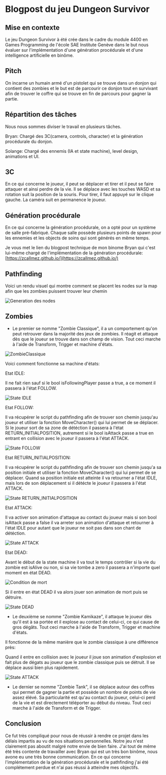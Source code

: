 # Blogpost du jeu Dungeon Survivor

## Mise en contexte

Le jeu Dungeon Survivor à été crée dans le cadre du module 4400 en Games Programming de l'école SAE Institute Genève dans le but nous évaluer sur l'implémentation d'une génération procédurale et d'une intelligence artificielle en binôme.

## Pitch

On incarne un humain armé d'un pistolet qui se trouve dans un donjon qui contient des zombies et le but est de parcourir ce donjon tout en survivant afin de trouver le coffre qui se trouve en fin de parcours pour gagner la partie.

## Répartition des tâches

Nous nous sommes diviser le travail en plusieurs tâches.

Bryan: Chargé des 3C(camera, controls, character) et la génération procédurale du donjon.

Solange: Chargé des ennemis (IA et state machine), level design, animations et UI.

## 3C
En ce qui concerne le joueur, il peut se déplacer et tirer et il peut se faire attaquer et ainsi perdre de la vie. Il se déplace avec les touches WASD et sa rotation suit la position de la souris. Pour tirer, il faut appuyé sur le clique gauche. La caméra suit en permanence le joueur.

## Génération procédurale
En ce qui concerne la génération procédurale, on a opté pour un système de salle pré-fabriqué. Chaque salle possède plusieurs points de spawn pour les ennemies et les objects de soins qui sont générés en même temps.

Je vous met le lien du blogpost technique de mon binome Bryan qui c'est lui-même chargé de l'implémentation de la génération procédurale:
[https://zcallmez.github.io/](https://zcallmez.github.io/)

## Pathfinding

Voici un rendu visuel qui montre comment se placent les nodes sur la map afin que les zombies puissent trouver leur chemin

![Generation des nodes](SosoLaMojo.github.io/assets/GIF/Nodes.gif)

## Zombies
* Le premier se nomme "Zombie Classique", il a un comportement qu'on peut retrouver dans la majorité des jeux de zombies. Il réagit et attaque dès que le joueur se trouve dans son champ de vision. Tout ceci marche à l'aide de Transform, Trigger et machine d'états.

![ZombieClassique](SosoLaMojo.github.io/assets/GIF/ZombieClassique.gif)

Voici comment fonctionne sa machine d'états:

Etat IDLE:

Il ne fait rien sauf si le bool isFollowingPlayer passe a true, a ce moment il passera à l'état FOLLOW.

![State IDLE](SosoLaMojo.github.io/assets/GIF/StateMachineIDLEZombieClassique.PNG)

Etat FOLLOW:

Il va récupérer le script du pathfinding afin de trouver son chemin jusqu'au joueur et utiliser la fonction MoveCharacter() qui lui permet de se déplacer. Si le joueur sort de sa zone de détéction il passera à l'état RETURN_INITIALPOSITION, autrement si le bool isAttack passe a true en entrant en collision avec le joueur il passera à l'état ATTACK.

![State FOLLOW](SosoLaMojo.github.io/assets/GIF/StateMachineFOLLOWZombieClassique2.PNG)

Etat RETURN_INITIALPOSITION:

Il va récupérer le script du pathfinding afin de trouver son chemin jusqu'a sa position initiale et utiliser la fonction MoveCharacter() qui lui permet de se déplacer. Quand sa position initiale est atteinte il va retourner a l'état IDLE, mais lors de son déplacement si il détécte le joueur il passera à l'état ATTACK.

![State RETURN_INITIALPOSITION](SosoLaMojo.github.io/assets/GIF/StateMachineRETURN_INITIALPOSITIONZombieClassique.PNG)

Etat ATTACK:

Il va activer son animation d'attaque au contact du joueur mais si son bool isAttack passe a false il va arreter son animation d'attaque et retourner à l'état IDLE pour autant que le joueur ne soit pas dans son chant de détéction.

![State ATTACK](SosoLaMojo.github.io/assets/GIF/StateMachineATTACKZombieClassique.PNG)

Etat DEAD:

Avant le début de la state machine il va tout le temps contrôler si la vie du zombie est isAlive ou non, si sa vie tombe a zero il passera a n'importe quel moment en état DEAD.

![Condition de mort](SosoLaMojo.github.io/assets/GIF/DépartUpdateForStateMachineZombieClassique.PNG)

Si il entre en état DEAD il va alors jouer son animation de mort puis se détruire.

![State DEAD](SosoLaMojo.github.io/assets/GIF/StateMachineDEADZombieClassique.PNG)

* Le deuxième se nomme "Zombie Kamikaze", il attaque le joueur dès qu'il est à sa portée et il explose au contact de celui-ci, ce qui cause de gros dégâts. Tout ceci marche à l'aide de Transform, Trigger et machine d'états.

Il fonctionne de la même manière que le zombie classique à une différence près:

Quand il entre en collision avec le joueur il joue son animation d'explosion et fait plus de dégats au joueur que le zombie classique puis se détruit. Il se déplace aussi bien plus rapidement.

![State ATTACK](SosoLaMojo.github.io/assets/GIF/StateMachineATTACKZombieKamikaze.PNG)

* Le dernier se nomme "Zombie Tank", il se déplace autour des coffres qui permet de gagner la partie et possède un nombre de points de vie assez élévé. Sa particularité est qu'au contact du joueur, celui-ci perd de la vie et est directement téléporter au début du niveau. Tout ceci marche à l'aide de Transform et de Trigger.

## Conclusion

Ce fut très compliqué pour nous de réussir à rendre ce projet dans les délais impartis au vu de nos situations personnelles.
Notre jeu n'est clairement pas aboutit malgré notre envie de bien faire. J'ai tout de même été très contente de travailler avec Bryan qui est un très bon binôme, nous avone eu une très bonne communication.
En ce qui concerne l'implémentation de la génération procédurale et le pathfinding j'ai été complétement perdue et n'ai pas réussi à atteindre mes objectifs.
